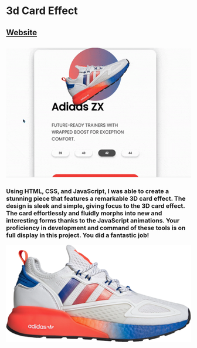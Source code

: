 # 3d Card Effect

## [Website](https://reliable-snickerdoodle-26adfd.netlify.app/)

## ![shoe gif](ezgif.com-optimize.gif)

### Using HTML, CSS, and JavaScript, I was able to create a stunning piece that features a remarkable 3D card effect. The design is sleek and simple, giving focus to the 3D card effect. The card effortlessly and fluidly morphs into new and interesting forms thanks to the JavaScript animations. Your proficiency in development and command of these tools is on full display in this project. You did a fantastic job!

![shoe pic](adidas.png)
